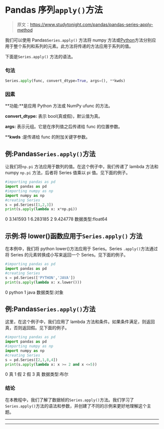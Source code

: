 # Pandas 序列`apply()`方法

> 原文：<https://www.studytonight.com/pandas/pandas-series-apply-method>

我们可以使用 Pandas`Series.apply()` 方法将 numpy 方法或[Python](https://studytonight.com/python/getting-started-with-python)方法分别应用于整个系列和系列的元素。此方法将传递的方法应用于系列的值。

下面是`Series.apply()` 方法的语法。

### 句法

```py
Series.apply(func, convert_dtype=True, args=(), **kwds)
```

### 因素

**功能:**是应用 Python 方法或 NumPy ufunc 的方法。

**convert_dtype:** 表示 bool(真或假)，默认值为真。

**args:** 表示元组。它是在序列值之后传递给 func 的位置参数。

****kwds** :是传递给 func 的附加关键字参数。

## 例:Pandas`Series.apply()`方法

让我们将`np.pi` 方法应用于数列的值。在这个例子中，我们传递了 lambda 方法和 numpy `np.pi` 方法，后者将 Series 值乘以 pi 值。见下面的例子。

```py
#importing pandas as pd
import pandas as pd
#importing numpy as np
import numpy as np
#creating Series
s = pd.Series([1,2,3])
print(s.apply(lambda x: x*np.pi))
```

0 3.141593
1 6.283185
2 9.424778
数据类型:float64

## 示例:将 lower()函数应用于`Series.apply()` 方法

在本例中，我们将 python lower()方法应用于 Series。Series `.apply()`方法通过将 Series 的元素转换成小写来返回一个 Series。见下面的例子。

```py
#importing pandas as pd
import pandas as pd
#creating Series
s = pd.Series(['PYTHON','JAVA'])
print(s.apply(lambda x: x.lower()))
```

0 python
1 java
数据类型:对象

## 例:Pandas`Series.apply()`方法

这里，在这个例子中，我们应用了 lambda 方法和条件。如果条件满足，则返回真，否则返回假。见下面的例子。

```py
#importing pandas as pd
import pandas as pd
#importing numpy as np
import numpy as np
#creating Series
s = pd.Series([2,1,8,4])
print(s.apply(lambda x: x >= 2 and x <=5))
```

0 真
1 假
2 假
3 真
数据类型:布尔

### 结论

在本教程中，我们了解了数据帧的`Series.apply()`方法。我们学习了`Series.apply()`方法的语法和参数，并创建了不同的示例来更好地理解这个主题。

* * *

* * *